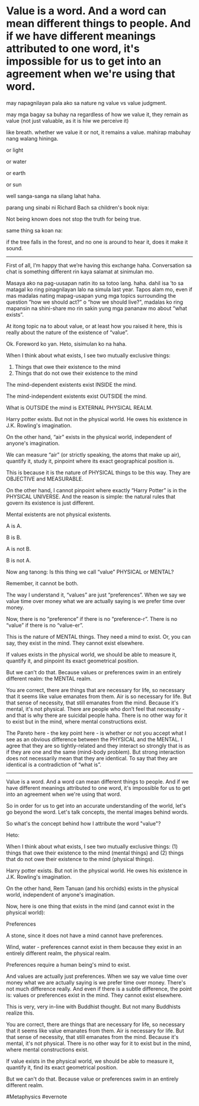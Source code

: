# Value is a word. And a word can mean different things to people. And if we have different meanings attributed to one word, it's impossible for us to get into an agreement when we're using that word.

may napagnilayan pala ako sa nature ng value vs value judgment.

may mga bagay sa buhay na regardless of how we value it, they remain as value (not just valuable, as it is hiw we perceive it)

like breath. whether we value it or not, it remains a value. mahirap mabuhay nang walang hininga.

or light

or water

or earth

or sun

well sanga-sanga na silang lahat haha.

parang ung sinabi ni Richard Bach sa children's book niya:

Not being known does not stop the truth for being true.

same thing sa koan na:

if the tree falls in the forest, and no one is around to hear it, does it make it sound.

---

First of all, I’m happy that we’re having this exchange haha. Conversation sa chat is something different rin kaya salamat at sinimulan mo.

Masaya ako na pag-uusapan natin ito sa totoo lang. haha. dahil isa ’to sa matagal ko ring pinagnilayan lalo na simula last year. Tapos alam mo, even if mas madalas nating mapag-usapan yung mga topics surrounding the question ”how we should act?” o “how we should live?", madalas ko ring mapansin na shini-share mo rin sakin yung mga pananaw mo about “what exists”.

At itong topic na to about value, or at least how you raised it here, this is really about the nature of the existence of “value”.

Ok. Foreword ko yan. Heto, sisimulan ko na haha.

When I think about what exists, I see two mutually exclusive things:

1. Things that owe their existence to the mind
2. Things that do not owe their existence to the mind

The mind-dependent existents exist INSIDE the mind.

The mind-independent existents exist OUTSIDE the mind.

What is OUTSIDE the mind is EXTERNAL PHYSICAL REALM.

Harry potter exists. But not in the physical world. He owes his existence in J.K. Rowling's imagination.

On the other hand, “air" exists in the physical world, independent of anyone's imagination.

We can measure “air” (or strictly speaking, the atoms that make up air), quantify it, study it, pinpoint where its exact geographical position is.

This is because it is the nature of PHYSICAL things to be this way. They are OBJECTIVE and MEASURABLE.

On the other hand, I cannot pinpoint where exactly “Harry Potter” is in the PHYSICAL UNIVERSE. And the reason is simple: the natural rules that govern its existence is just different.

Mental existents are not physical existents.

A is A.

B is B.

A is not B.

B is not A.

Now ang tanong: Is this thing we call “value” PHYSICAL or MENTAL?

Remember, it cannot be both.

The way I understand it, “values” are just “preferences”. When we say we value time over money what we are actually saying is we prefer time over money.

Now, there is no “preference” if there is no “preference-r”. There is no “value” if there is no “value-er”.

This is the nature of MENTAL things. They need a mind to exist. Or, you can say, they exist in the mind. They cannot exist elsewhere.

If values exists in the physical world, we should be able to measure it, quantify it, and pinpoint its exact geometrical position.

But we can't do that. Because values or preferences swim in an entirely different realm: the MENTAL realm.

You are correct, there are things that are necessary for life, so necessary that it seems like value emanates from them. Air is so necessary for life. But that sense of necessity, that still emanates from the mind. Because it's mental, it's not physical. There are people who don’t feel that necessity - and that is why there are suicidal people haha. There is no other way for it to exist but in the mind, where mental constructions exist.

The Pareto here - the key point here - is whether or not you accept what I see as an obvious difference between the PHYSICAL and the MENTAL. I agree that they are so tightly-related and they interact so strongly that is as if they are one and the same (mind-body problem). But strong interaction does not necessarily mean that they are identical. To say that they are identical is a contradiction of “what is”.

---

Value is a word. And a word can mean different things to people. And if we have different meanings attributed to one word, it's impossible for us to get into an agreement when we're using that word.

So in order for us to get into an accurate understanding of the world, let's go beyond the word. Let's talk concepts, the mental images behind words.

So what's the concept behind how I attribute the word "value"?

Heto:

When I think about what exists, I see two mutually exclusive things: (1) things that owe their existence to the mind (mental things) and (2) things that do not owe their existence to the mind (physical things).

Harry potter exists. But not in the physical world. He owes his existence in J.K. Rowling's imagination.

On the other hand, Rem Tanuan (and his orchids) exists in the physical world, independent of anyone's imagination.

Now, here is one thing that exists in the mind (and cannot exist in the physical world):

Preferences

A stone, since it does not have a mind cannot have preferences.

Wind, water - preferences cannot exist in them because they exist in an entirely different realm, the physical realm.

Preferences require a human being's mind to exist.

And values are actually just preferences. When we say we value time over money what we are actually saying is we prefer time over money. There's not much difference really. And even if there is a subtle difference, the point is: values or preferences exist in the mind. They cannot exist elsewhere.

This is very, very in-line with Buddhist thought. But not many Buddhists realize this.

You are correct, there are things that are necessary for life, so necessary that it seems like value emanates from them. Air is necessary for life. But that sense of necessity, that still emanates from the mind. Because it's mental, it's not physical. There is no other way for it to exist but in the mind, where mental constructions exist.

If value exists in the physical world, we should be able to measure it, quantify it, find its exact geometrical position.

But we can't do that. Because value or preferences swim in an entirely different realm.

\#Metaphysics #evernote

